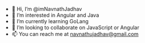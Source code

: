 - 👋 Hi, I’m @imNavnathJadhav
- 👀 I’m interested in Angular and Java
- 🌱 I’m currently learning GoLang
- 💞️ I’m looking to collaborate on JavaScript or Angular
- 📫 You can reach me at navnathujadhav@gmail.com

<!---
imNavnathJadhav/imNavnathJadhav is a ✨ special ✨ repository because its `README.md` (this file) appears on your GitHub profile.
You can click the Preview link to take a look at your changes.
--->
